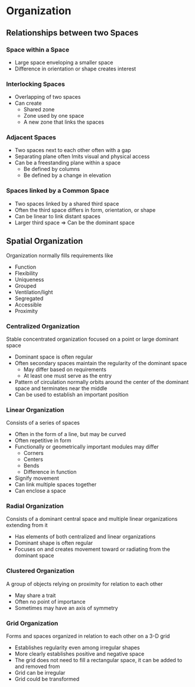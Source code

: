 # Organization

## Relationships between two Spaces

### Space within a Space

- Large space enveloping a smaller space
- Difference in orientation or shape creates interest

### Interlocking Spaces

- Overlapping of two spaces
- Can create
	- Shared zone
	- Zone used by one space
	- A new zone that links the spaces

### Adjacent Spaces

- Two spaces next to each other often with a gap
- Separating plane often lmits visual and physical access
- Can be a freestanding plane within a space
	- Be defined by columns
	- Be defined by a change in elevation

### Spaces linked by a Common Space

- Two spaces linked by a shared third space
- Often the third space differs in form, orientation, or shape
- Can be linear to link distant spaces
- Larger third space => Can be the dominant space

## Spatial Organization

Organization normally fills requirements like
- Function
- Flexibility
- Uniqueness
- Grouped
- Ventilation/light
- Segregated
- Accessible
- Proximity

### Centralized Organization

Stable concentrated organization focused on a point or large dominant space
- Dominant space is often regular
- Often secondary spaces maintain the regularity of the dominant space
	- May differ based on requirements
	- At least one must serve as the entry
- Pattern of circulation normally orbits around the center of the dominant space and terminates near the middle
- Can be used to establish an important position

### Linear Organization

Consists of a series of spaces
- Often in the form of a line, but may be curved
- Often repetitive in form
- Functionally or geometrically important modules may differ
	- Corners
	- Centers
	- Bends
	- Difference in function
- Signify movement
- Can link multiple spaces together
- Can enclose a space

### Radial Organization

Consists of a dominant central space and multiple linear organizations extending from it
- Has elements of both centralized and linear organizations
- Dominant shape is often regular
- Focuses on and creates movement toward or radiating from the dominant space

### Clustered Organization

A group of objects relying on proximity for relation to each other
- May share a trait
- Often no point of importance
- Sometimes may have an axis of symmetry

### Grid Organization

Forms and spaces organized in relation to each other on a 3-D grid
- Establishes regularity even among irregular shapes
- More clearly establishes positive and negative space
- The grid does not need to fill a rectangular space, it can be added to and removed from
- Grid can be irregular
- Grid could be transformed
